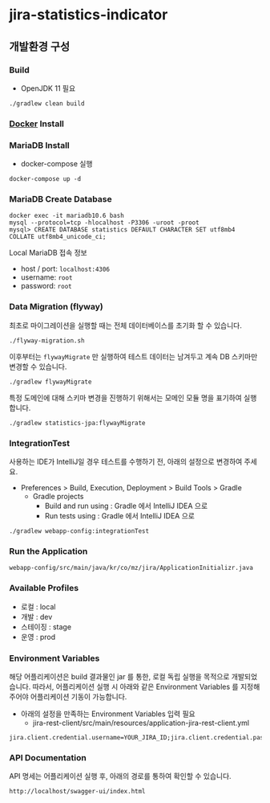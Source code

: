 # jira-statistics-indicator

## 개발환경 구성

### Build
- OpenJDK 11 필요

```
./gradlew clean build
```

### [Docker](https://www.docker.com/get-started) Install

### MariaDB Install

* docker-compose 실행

```
docker-compose up -d
```

### MariaDB Create Database

```
docker exec -it mariadb10.6 bash
mysql --protocol=tcp -hlocalhost -P3306 -uroot -proot
mysql> CREATE DATABASE statistics DEFAULT CHARACTER SET utf8mb4 COLLATE utf8mb4_unicode_ci;
```

Local MariaDB 접속 정보

* host / port: `localhost:4306`
* username: `root`
* password: `root`

### Data Migration (flyway)

최초로 마이그레이션을 실행할 때는 전체 데이터베이스를 초기화 할 수 있습니다.

```
./flyway-migration.sh
```

이후부터는 `flywayMigrate` 만 실행하여 테스트 데이터는 남겨두고 계속 DB 스키마만 변경할 수 있습니다.

```
./gradlew flywayMigrate
```

특정 도메인에 대해 스키마 변경을 진행하기 위해서는 모메인 모듈 명을 표기하여 실행합니다.

```
./gradlew statistics-jpa:flywayMigrate
```

### IntegrationTest
사용하는 IDE가 IntelliJ일 경우 테스트를 수행하기 전, 아래의 설정으로 변경하여 주세요.
- Preferences >  Build, Execution, Deployment > Build Tools > Gradle
  - Gradle projects
    - Build and run using : Gradle 에서 IntelliJ IDEA 으로
    - Run tests using : Gradle 에서 IntelliJ IDEA 으로
```
./gradlew webapp-config:integrationTest
```

### Run the Application

```
webapp-config/src/main/java/kr/co/mz/jira/ApplicationInitializr.java
```

### Available Profiles
- 로컬 : local
- 개발 : dev
- 스테이징 : stage
- 운영 : prod

### Environment Variables
해당 어플리케이션은 build 결과물인 jar 를 통한, 로컬 독립 실행을 목적으로 개발되었습니다.
따라서, 어플리케이션 실행 시 아래와 같은 Environment Variables 를 지정해 주어야 어플리케이션 기동이 가능합니다.
- 아래의 설정을 만족하는 Environment Variables 입력 필요
  - jira-rest-client/src/main/resources/application-jira-rest-client.yml

```
jira.client.credential.username=YOUR_JIRA_ID;jira.client.credential.password=YOUR_JIRA_PASSWORD;jira.client.credential.jiraUrl=JIRA_URI;
```

### API Documentation

API 명세는 어플리케이션 실행 후, 아래의 경로를 통하여 확인할 수 있습니다.

```
http://localhost/swagger-ui/index.html
```